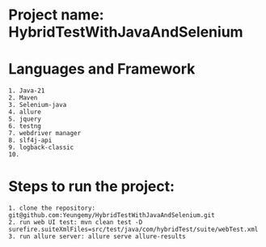 # Project name: HybridTestWithJavaAndSelenium

# Languages and Framework
    1. Java-21
    2. Maven
    3. Selenium-java
    4. allure
    5. jquery
    6. testng
    7. webdriver manager
    8. slf4j-api
    9. logback-classic
    10. 

# Steps to run the project:
    1. clone the repository: git@github.com:Yeungemy/HybridTestWithJavaAndSelenium.git
    2. run web UI test: mvn clean test -D surefire.suiteXmlFiles=src/test/java/com/hybridTest/suite/webTest.xml
    3. run allure server: allure serve allure-results 
